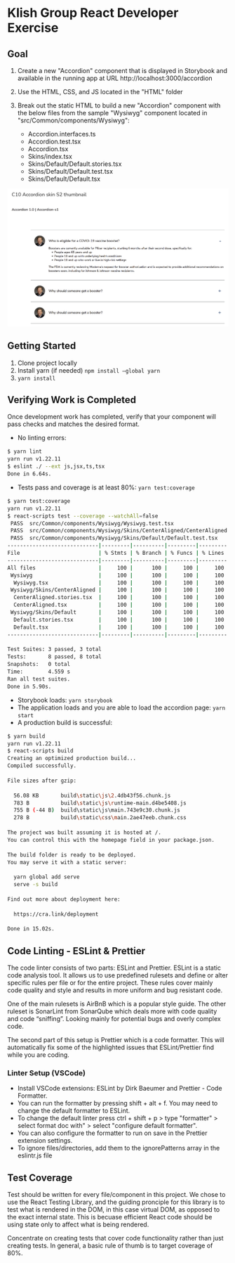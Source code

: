 # Klish Group React Developer Exercise

## Goal
1. Create a new "Accordion" component that is displayed in Storybook and available in the running app at URL http://localhost:3000/accordion
1. Use the HTML, CSS, and JS located in the "HTML" folder
1. Break out the static HTML to build a new "Accordion" component with the below files from the sample "Wysiwyg" component located in "src/Common/components/Wysiwyg":

    - Accordion.interfaces.ts
    - Accordion.test.tsx
    - Accordion.tsx
    - Skins/index.tsx
    - Skins/Default/Default.stories.tsx
    - Skins/Default/Default.test.tsx
    - Skins/Default/Default.tsx

![image](HTML/img/accordion-ss.PNG)

## Getting Started

1. Clone project locally
1. Install yarn (if needed) `npm install –global yarn`
1. `yarn install`

## Verifying Work is Completed
Once development work has completed, verify that your component will pass checks and matches the desired format.

- No linting errors:
```sh
$ yarn lint
yarn run v1.22.11
$ eslint ./ --ext js,jsx,ts,tsx
Done in 6.64s.
```
- Tests pass and coverage is at least 80%: `yarn test:coverage`
```sh
$ yarn test:coverage
yarn run v1.22.11
$ react-scripts test --coverage --watchAll=false
 PASS  src/Common/components/Wysiwyg/Wysiwyg.test.tsx
 PASS  src/Common/components/Wysiwyg/Skins/CenterAligned/CenterAligned.test.tsx
 PASS  src/Common/components/Wysiwyg/Skins/Default/Default.test.tsx
-----------------------------|---------|----------|---------|---------|-------------------
File                         | % Stmts | % Branch | % Funcs | % Lines | Uncovered Line #s 
-----------------------------|---------|----------|---------|---------|-------------------
All files                    |     100 |      100 |     100 |     100 |                   
 Wysiwyg                     |     100 |      100 |     100 |     100 |                   
  Wysiwyg.tsx                |     100 |      100 |     100 |     100 |                   
 Wysiwyg/Skins/CenterAligned |     100 |      100 |     100 |     100 |                   
  CenterAligned.stories.tsx  |     100 |      100 |     100 |     100 |                   
  CenterAligned.tsx          |     100 |      100 |     100 |     100 | 
 Wysiwyg/Skins/Default       |     100 |      100 |     100 |     100 | 
  Default.stories.tsx        |     100 |      100 |     100 |     100 | 
  Default.tsx                |     100 |      100 |     100 |     100 | 
-----------------------------|---------|----------|---------|---------|-------------------

Test Suites: 3 passed, 3 total
Tests:       8 passed, 8 total
Snapshots:   0 total
Time:        4.559 s
Ran all test suites.
Done in 5.90s.
```
- Storybook loads: `yarn storybook`
- The application loads and you are able to load the accordion page: `yarn start`
- A production build is successful:
```sh
$ yarn build
yarn run v1.22.11
$ react-scripts build
Creating an optimized production build...
Compiled successfully.

File sizes after gzip:

  56.08 KB       build\static\js\2.4db43f56.chunk.js
  783 B          build\static\js\runtime-main.d4be5408.js
  755 B (-44 B)  build\static\js\main.743e9c30.chunk.js
  278 B          build\static\css\main.2ae47eeb.chunk.css

The project was built assuming it is hosted at /.
You can control this with the homepage field in your package.json.

The build folder is ready to be deployed.
You may serve it with a static server:

  yarn global add serve
  serve -s build

Find out more about deployment here:

  https://cra.link/deployment

Done in 15.02s.
```

## Code Linting - ESLint & Prettier
The code linter consists of two parts: ESLint and Prettier. ESLint is a static code analysis tool. It allows us to use predefined rulesets and define or alter specific rules per file or for the entire project. These rules cover mainly code quality and style and results in more uniform and bug resistant code.

One of the main rulesets is AirBnB which is a popular style guide. The other ruleset is SonarLint from SonarQube which deals more with code quality and code “sniffing”. Looking mainly for potential bugs and overly complex code.

The second part of this setup is Prettier which is a code formatter. This will automatically fix some of the highlighted issues that ESLint/Prettier find while you are coding.

### Linter Setup (VSCode)
- Install VSCode extensions: ESLint by Dirk Baeumer and Prettier - Code Formatter.
- You can run the formatter by pressing shift + alt + f. You may need to change the default formatter to ESLint.
- To change the default linter press ctrl + shift + p > type "formatter" > select format doc with" > select "configure default formatter". 
- You can also configure the formatter to run on save in the Prettier extension settings.
- To ignore files/directories, add them to the ignorePatterns array in the eslintr.js file

## Test Coverage
  Test should be written for every file/component in this project. We chose to use the React Testing Library, and the guiding pronciple for this library is to test what is rendered in the DOM, in this case virtual DOM, as opposed to the exact internal state. This is becuase efficient React code should be using state only to affect what is being rendered.

  Concentrate on creating tests that cover code functionality rather than just creating tests.  In general, a basic rule of thumb is to target coverage of 80%.